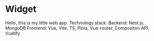 # Widget
Hello, this is my little web app.
Technology stack:
Backend: Nest.js, MongoDB
Frontend: Vue, Vite, TS, Pinia, Vue-router, Compositon API, Vuetify
